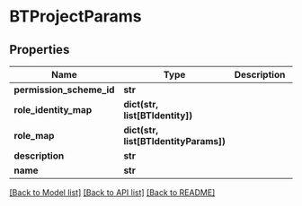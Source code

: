 # BTProjectParams

## Properties
Name | Type | Description | Notes
------------ | ------------- | ------------- | -------------
**permission_scheme_id** | **str** |  | [optional] 
**role_identity_map** | **dict(str, list[BTIdentity])** |  | [optional] 
**role_map** | **dict(str, list[BTIdentityParams])** |  | [optional] 
**description** | **str** |  | [optional] 
**name** | **str** |  | [optional] 

[[Back to Model list]](../README.md#documentation-for-models) [[Back to API list]](../README.md#documentation-for-api-endpoints) [[Back to README]](../README.md)


